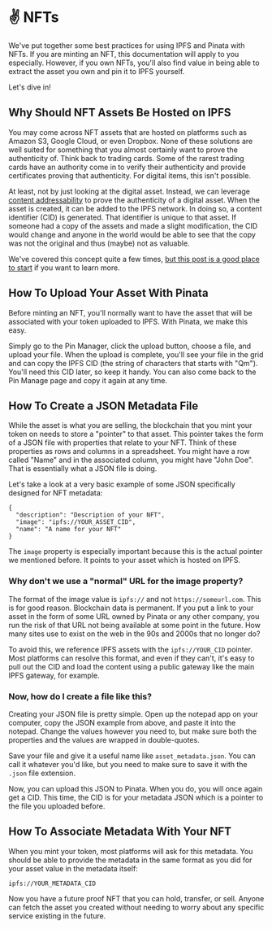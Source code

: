 # ✌ NFTs

We've put together some best practices for using IPFS and Pinata with NFTs. If you are minting an NFT, this documentation will apply to you especially. However, if you own NFTs, you'll also find value in being able to extract the asset you own and pin it to IPFS yourself.

Let's dive in!

## Why Should NFT Assets Be Hosted on IPFS

You may come across NFT assets that are hosted on platforms such as Amazon S3, Google Cloud, or even Dropbox. None of these solutions are well suited for something that you almost certainly want to prove the authenticity of. Think back to trading cards. Some of the rarest trading cards have an authority come in to verify their authenticity and provide certificates proving that authenticity. For digital items, this isn't possible.

At least, not by just looking at the digital asset. Instead, we can leverage [content addressability](https://docs.ipfs.io/concepts/content-addressing/) to prove the authenticity of a digital asset. When the asset is created, it can be added to the IPFS network. In doing so, a content identifier (CID) is generated. That identifier is unique to that asset. If someone had a copy of the assets and made a slight modification, the CID would change and anyone in the world would be able to see that the copy was not the original and thus (maybe) not as valuable.

We've covered this concept quite a few times, [but this post is a good place to start](https://medium.com/pinata/the-file-requirements-for-nfts-a20ea3ac524b) if you want to learn more.

## How To Upload Your Asset With Pinata

Before minting an NFT, you'll normally want to have the asset that will be associated with your token uploaded to IPFS. With Pinata, we make this easy.

Simply go to the Pin Manager, click the upload button, choose a file, and upload your file. When the upload is complete, you'll see your file in the grid and can copy the IPFS CID (the string of characters that starts with "Qm"). You'll need this CID later, so keep it handy. You can also come back to the Pin Manage page and copy it again at any time.

## How To Create a JSON Metadata File

While the asset is what you are selling, the blockchain that you mint your token on needs to store a "pointer" to that asset. This pointer takes the form of a JSON file with properties that relate to your NFT. Think of these properties as rows and columns in a spreadsheet. You might have a row called "Name" and in the associated column, you might have "John Doe". That is essentially what a JSON file is doing.

Let's take a look at a very basic example of some JSON specifically designed for NFT metadata:

```
{
  "description": "Description of your NFT", 
  "image": "ipfs://YOUR_ASSET_CID", 
  "name": "A name for your NFT"
}
```

The `image` property is especially important because this is the actual pointer we mentioned before. It points to your asset which is hosted on IPFS.

### Why don't we use a "normal" URL for the image property?

The format of the image value is `ipfs://` and not `https://someurl.com`. This is for good reason. Blockchain data is permanent. If you put a link to your asset in the form of some URL owned by Pinata or any other company, you run the risk of that URL not being available at some point in the future. How many sites use to exist on the web in the 90s and 2000s that no longer do?

To avoid this, we reference IPFS assets with the `ipfs://YOUR_CID` pointer. Most platforms can resolve this format, and even if they can't, it's easy to pull out the CID and load the content using a public gateway like the main IPFS gateway, for example.

### Now, how do I create a file like this?

Creating your JSON file is pretty simple. Open up the notepad app on your computer, copy the JSON example from above, and paste it into the notepad. Change the values however you need to, but make sure both the properties and the values are wrapped in double-quotes.

Save your file and give it a useful name like `asset_metadata.json`. You can call it whatever you'd like, but you need to make sure to save it with the `.json` file extension.

Now, you can upload this JSON to Pinata. When you do, you will once again get a CID. This time, the CID is for your metadata JSON which is a pointer to the file you uploaded before.

## How To Associate Metadata With Your NFT

When you mint your token, most platforms will ask for this metadata. You should be able to provide the metadata in the same format as you did for your asset value in the metadata itself:

`ipfs://YOUR_METADATA_CID`

Now you have a future proof NFT that you can hold, transfer, or sell. Anyone can fetch the asset you created without needing to worry about any specific service existing in the future.
